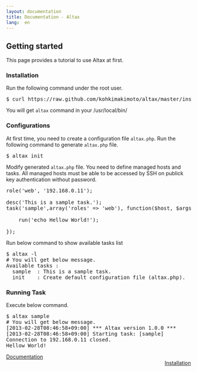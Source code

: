 ```yaml
---
layout: documentation
title: Documentation - Altax
lang:  en
---
```

## Getting started

This page provides a tutorial to use Altax at first.

### Installation

Run the following command under the root user.

<pre class="sh-nonumber">
$ curl https://raw.github.com/kohkimakimoto/altax/master/installer.sh | bash -s system
</pre>

You will get `altax` command in your /usr/local/bin/

### Configurations

At first time, you need to create a configuration file `altax.php`. Run the following command to generate `altax.php` file.

<pre class="sh-nonumber">
$ altax init
</pre>

Modify generated `altax.php` file.
You need to define managed hosts and tasks.
All managed hosts must be able to be accessed by SSH on publick key authentication without password.

<pre class="php">
role('web', '192.168.0.11');

desc('This is a sample task.');
task('sample',array('roles' => 'web'), function($host, $args){

    run('echo Hellow World!');

});
</pre>

Run below command to show available tasks list

<pre class="sh-nonumber">
$ altax -l
# You will get below message.
Available tasks :
  sample  : This is a sample task.
  init    : Create default configuration file (altax.php).
</pre>

### Running Task

Execute below command.

<pre class="sh-nonumber">
$ altax sample
# You will get below message.
[2013-02-28T08:46:58+09:00] *** Altax version 1.0.0 ***
[2013-02-28T08:46:58+09:00] Starting task: [sample]
Connection to 192.168.0.11 closed.
Hellow World!
</pre>



<div class="row">
  <div class="span4">
    <a class="prev" href="/altax/documentation/">Documentation</a>
  </div>
  <div class="span4 offset4" style="text-align: right;">
    <a class="next" href="/altax/documentation/installation.html">Installation</a>
  </div>
</div>


